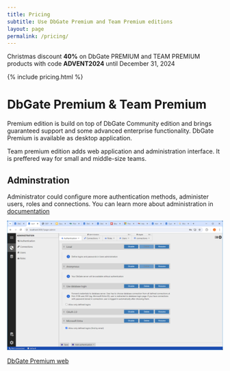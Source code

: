 ```yaml
---
title: Pricing
subtitle: Use DbGate Premium and Team Premium editions
layout: page
permalink: /pricing/
---
```


Christmas discount **40%** on DbGate PREMIUM and TEAM PREMIUM products with code **ADVENT2024** until December 31, 2024 

{% include pricing.html %}

# DbGate Premium & Team Premium
Premium edition is build on top of DbGate Community edition and brings guaranteed support and some advanced enterprise functionality. DbGate Premium is available as desktop application. 

Team premium edition adds web application and administration interface. It is preffered way for small and middle-size teams.

## Adminstration
Administrator could configure more authentication methods, administer users, roles and connections. You can learn more about administration in [documentation](/docs/admin.html)

<img src='/assets/screenshots/authadmin.png' />

<p>
    <a href="https://dbgate.eu" target="_blank" class="button is-info is-medium">DbGate Premium web</a>
</p>
